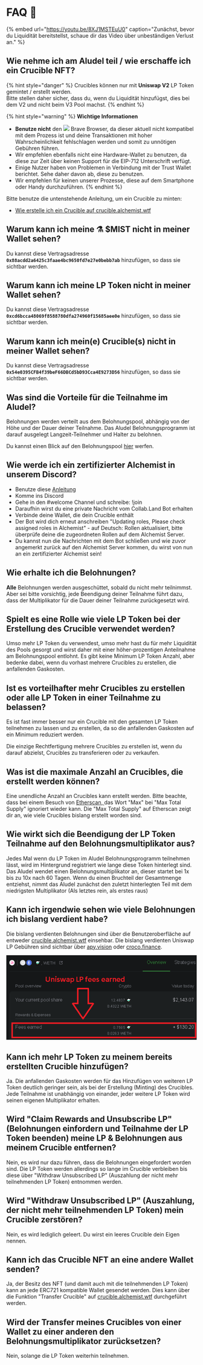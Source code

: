 # FAQ 📖

{% embed url="https://youtu.be/8XJ1MSTEuU0" caption="Zunächst, bevor du Liquidität bereitstellst, schaue dir das Video über unbeständigen Verlust an." %}

## **Wie nehme ich am Aludel teil / wie erschaffe ich ein Crucible NFT?**

{% hint style="danger" %}
Crucibles können nur mit **Uniswap V2** LP Token gemintet / erstellt werden.  
Bitte stellen daher sicher, dass du, wenn du Liquidität hinzufügst, dies bei dem V2 und nicht beim V3 Pool machst.
{% endhint %}

{% hint style="warning" %}
**Wichtige Informationen**

* **Benutze nicht** den ![](../.gitbook/assets/brave.png) Brave Browser, da dieser aktuell nicht kompatibel mit dem Prozess ist und deine Transaktionen mit hoher Wahrscheinlichkeit fehlschlagen werden und somit zu unnötigen Gebühren führen.
* Wir empfehlen ebenfalls nicht eine Hardware-Wallet zu benutzen, da diese zur Zeit über keinen Support für die EIP-712 Unterschrift verfügt.
* Einige Nutzer haben von Problemen in Verbindung mit der Trust Wallet berichtet. Sehe daher davon ab, diese zu benutzen.
* Wir empfehlen für keinen unserer Prozesse, diese auf dem Smartphone oder Handy durchzuführen.
{% endhint %}

Bitte benutze die untenstehende Anleitung, um ein Crucible zu minten:

* [Wie erstelle ich ein Crucible auf crucible.alchemist.wtf](guides-crucible.alchemist.wtf/how-do-i-mint-a-crucible.md)

## **Warum kann ich meine ⚗️ $MIST nicht in meiner Wallet sehen?**

Du kannst diese Vertragsadresse **`0x88acdd2a6425c3faae4bc9650fd7e27e0bebb7ab`** hinzufügen, so dass sie sichtbar werden.

## **Warum kann ich meine LP Token nicht in meiner Wallet sehen?**

Du kannst diese Vertragsadresse **`0xcd6bcca48069f8588780dfa274960f15685aee0e`** hinzufügen, so dass sie sichtbar werden.

## **Warum kann ich mein\(e\) Crucible\(s\) nicht in meiner Wallet sehen?**

Du kannst diese Vertragsadresse **`0x54e0395CFB4f39beF66DBCd5bD93Cca4E9273D56`** hinzufügen, so dass sie sichtbar werden.

## **Was sind die Vorteile für die Teilnahme im Aludel?**

Belohnungen werden verteilt aus dem Belohnungspool, abhängig von der Höhe und der Dauer deiner Teilnahme. Das Aludel Belohnungsprogramm ist darauf ausgelegt Langzeit-Teilnehmer und Halter zu belohnen.

Du kannst einen Blick auf den Belohnungspool [hier](https://etherscan.io/address/0x04108d6e9a51bec5170f8fd953a156cf754ba541) werfen.

## **Wie werde ich ein zertifizierter Alchemist in unserem Discord?**

* Benutze diese [Anleitung](how-to-become-a-certified-alchemist-on-discord.md)
* Komme ins Discord
* Gehe in den \#welcome Channel und schreibe: !join
* Daraufhin wirst du eine private Nachricht vom Collab.Land Bot erhalten
* Verbinde deine Wallet, die dein Crucible enthält
* Der Bot wird dich erneut anschreiben "Updating roles, Please check assigned roles in Alchemist" - auf Deutsch: Rollen aktualisiert, bitte überprüfe deine die zugeordneten Rollen auf dem Alchemist Server.
* Du kannst nun die Nachrichten mit dem Bot schließen und wie zuvor angemerkt zurück auf den Alchemist Server kommen, du wirst von nun an ein zertifizierter Alchemist sein!

## **Wie erhalte ich die Belohnungen?**

**Alle** Belohnungen werden ausgeschüttet, sobald du nicht mehr teilnimmst. Aber sei bitte vorsichtig, jede Beendigung deiner Teilnahme führt dazu, dass der Multiplikator für die Dauer deiner Teilnahme zurückgesetzt wird. 

## **Spielt es eine Rolle wie viele LP Token bei der Erstellung des Crucible verwendet werden?**

Umso mehr LP Token du verwendest, umso mehr hast du für mehr Liquidität des Pools gesorgt und wirst daher mit einer höher-prozentigen Anteilnahme am Belohnungspool entlohnt. Es gibt keine Minimum LP Token Anzahl, aber bedenke dabei, wenn du vorhast mehrere Crucibles zu erstellen, die anfallenden Gaskosten.

## **Ist es vorteilhafter mehr Crucibles zu erstellen oder alle LP Token in einer Teilnahme zu belassen?**

Es ist fast immer besser nur ein Crucible mit den gesamten LP Token teilnehmen zu lassen und zu erstellen, da so die anfallenden Gaskosten auf ein Minimum reduziert werden.

Die einzige Rechtfertigung mehrere Crucibles zu erstellen ist, wenn du darauf abzielst, Crucibles zu transferieren oder zu verkaufen.

## **Was ist die maximale Anzahl an Crucibles, die erstellt werden können?** 

Eine unendliche Anzahl an Crucibles kann erstellt werden. Bitte beachte, dass bei einem Besuch von [Etherscan, ](https://etherscan.io/token/0x54e0395cfb4f39bef66dbcd5bd93cca4e9273d56)das Wort "Max" bei "Max Total Supply" ignoriert wieder kann. Die "Max Total Supply" auf Etherscan zeigt dir an, wie viele Crucibles bislang erstellt worden sind.

## **Wie wirkt sich die Beendigung der LP Token Teilnahme auf den Belohnungsmultiplikator aus?**

Jedes Mal wenn du LP Token im Aludel Belohnungsprogramm teilnehmen lässt, wird im Hintergrund registriert wie lange diese Token hinterlegt sind. Das Aludel wendet einen Belohnungsmultiplikator an, dieser startet bei 1x bis zu 10x nach 60 Tagen. Wenn du einen Bruchteil der Gesamtmenge entziehst, nimmt das Aludel zunächst den zuletzt hinterlegten Teil mit dem niedrigsten Multiplikator \(Als letztes rein, als erstes raus\)

## **Kann ich irgendwie sehen wie viele Belohnungen ich bislang verdient habe?**

Die bislang verdienten Belohnungen sind über die Benutzeroberfläche auf entweder [crucible.alchemist.wtf](https://crucible.alchemist.wtf/) einsehbar. Die bislang verdienten Uniswap LP Gebühren sind sichtbar über [apy.vision](https://apy.vision) oder [croco.finance](https://croco.finance).

![croco.finance](../.gitbook/assets/untitled.png)

## **Kann ich mehr LP Token zu meinem bereits erstellten Crucible hinzufügen?**

Ja. Die anfallenden Gaskosten werden für das Hinzufügen von weiteren LP Token deutlich geringer sein, als bei der Erstellung \(Minting\) des Crucibles. Jede Teilnahme ist unabhängig von einander, jeder weitere LP Token wird seinen eigenen Multiplikator erhalten.

## **Wird "Claim Rewards and Unsubscribe LP" \(Belohnungen einfordern und Teilnahme der LP Token beenden\) meine LP & Belohnungen aus meinem Crucible entfernen?**

Nein, es wird nur dazu führen, dass die Belohnungen eingefordert worden sind. Die LP Token werden allerdings so lange im Crucible verbleiben bis diese über "Withdraw Unsubscribed LP" \(Auszahlung der nicht mehr teilnehmenden LP Token\) entnommen werden.

## **Wird "Withdraw Unsubscribed LP" \(Auszahlung, der nicht mehr teilnehmenden LP Token\) mein Crucible zerstören?**

Nein, es wird lediglich geleert. Du wirst ein leeres Crucible dein Eigen nennen.

## **Kann ich das Crucible NFT an eine andere Wallet senden?**

Ja, der Besitz des NFT \(und damit auch mit die teilnehmenden LP Token\) kann an jede ERC721 kompatible Wallet gesendet werden. Dies kann über die Funktion "Transfer Crucible" auf [crucible.alchemist.wtf](https://crucible.alchemist.wtf/) durchgeführt werden. 

## **Wird der Transfer meines Crucibles von einer Wallet zu einer anderen den Belohnungsmultiplikator zurücksetzen?**

Nein, solange die LP Token weiterhin teilnehmen.


